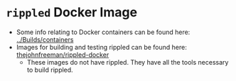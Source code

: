 # `rippled` Docker Image

- Some info relating to Docker containers can be found here: [../Builds/containers](../Builds/containers)
- Images for building and testing rippled can be found here: [thejohnfreeman/rippled-docker](https://github.com/thejohnfreeman/rippled-docker/)
  - These images do not have rippled. They have all the tools necessary to build rippled.

